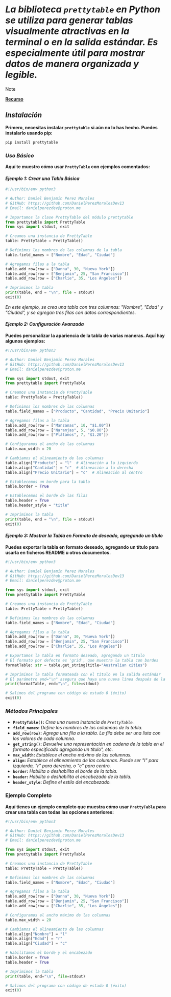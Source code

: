 <!-- Author: Daniel Benjamin Perez Morales -->
<!-- GitHub: https://github.com/DanielPerezMoralesDev13 -->
<!-- Email: danielperezdev@proton.me -->

# ***La biblioteca `prettytable` en Python se utiliza para generar tablas visualmente atractivas en la terminal o en la salida estándar. Es especialmente útil para mostrar datos de manera organizada y legible.***

> [!NOTE]
> **[Recurso](https://zetcode.com/python/prettytable/ "https://zetcode.com/python/prettytable/")**

## ***Instalación***

**Primero, necesitas instalar `prettytable` si aún no lo has hecho. Puedes instalarlo usando pip:**

```bash
pip install prettytable
```

### ***Uso Básico***

**Aquí te muestro cómo usar `PrettyTable` con ejemplos comentados:**

#### ***Ejemplo 1: Crear una Tabla Básica***

```python
#!/usr/bin/env python3

# Author: Daniel Benjamin Perez Morales
# GitHub: https://github.com/DanielPerezMoralesDev13
# Email: danielperezdev@proton.me

# Importamos la clase PrettyTable del módulo prettytable
from prettytable import PrettyTable
from sys import stdout, exit

# Creamos una instancia de PrettyTable
table: PrettyTable = PrettyTable()

# Definimos los nombres de las columnas de la tabla
table.field_names = ["Nombre", "Edad", "Ciudad"]

# Agregamos filas a la tabla
table.add_row(row = ["Danna", 30, "Nueva York"])
table.add_row(row = ["Benjamin", 25, "San Francisco"])
table.add_row(row = ["Charlie", 35, "Los Ángeles"])

# Imprimimos la tabla
print(table, end = "\n", file = stdout)
exit(0)
```

*En este ejemplo, se crea una tabla con tres columnas: "Nombre", "Edad" y "Ciudad", y se agregan tres filas con datos correspondientes.*

#### ***Ejemplo 2: Configuración Avanzada***

**Puedes personalizar la apariencia de la tabla de varias maneras. Aquí hay algunos ejemplos:**

```python
#!/usr/bin/env python3

# Author: Daniel Benjamin Perez Morales
# GitHub: https://github.com/DanielPerezMoralesDev13
# Email: danielperezdev@proton.me

from sys import stdout, exit
from prettytable import PrettyTable

# Creamos una instancia de PrettyTable
table: PrettyTable = PrettyTable()

# Definimos los nombres de las columnas
table.field_names = ["Producto", "Cantidad", "Precio Unitario"]

# Agregamos filas a la tabla
table.add_row(row = ["Manzanas", 10, "$1.00"])
table.add_row(row = ["Naranjas", 5, "$0.80"])
table.add_row(row = ["Plátanos", 7, "$1.20"])

# Configuramos el ancho de las columnas
table.max_width = 20

# Cambiamos el alineamiento de las columnas
table.align["Producto"] = "l"  # Alineación a la izquierda
table.align["Cantidad"] = "r"  # Alineación a la derecha
table.align["Precio Unitario"] = "c"  # Alineación al centro

# Establecemos un borde para la tabla
table.border = True

# Establecemos el borde de las filas
table.header = True
table.header_style = "title"

# Imprimimos la tabla
print(table, end = "\n", file = stdout)
exit(0)
```

#### ***Ejemplo 3: Mostrar la Tabla en Formato de deseado, agregando un título***

**Puedes exportar la tabla en formato deseado, agregando un título para usarla en ficheros README u otros documentos.**

```python
#!/usr/bin/env python3

# Author: Daniel Benjamin Perez Morales
# GitHub: https://github.com/DanielPerezMoralesDev13
# Email: danielperezdev@proton.me

from sys import stdout, exit
from prettytable import PrettyTable

# Creamos una instancia de PrettyTable
table: PrettyTable = PrettyTable()

# Definimos los nombres de las columnas
table.field_names = ["Nombre", "Edad", "Ciudad"]

# Agregamos filas a la tabla
table.add_row(row = ["Danna", 30, "Nueva York"])
table.add_row(row = ["Benjamin", 25, "San Francisco"])
table.add_row(row = ["Charlie", 35, "Los Ángeles"])

# Exportamos la tabla en formato deseado, agregando un título
# El formato por defecto es 'grid', que muestra la tabla con bordes
formatTable: str = table.get_string(title="Australian cities")

# Imprimimos la tabla formateada con el título en la salida estándar
# El parámetro end="\n" asegura que haya una nueva línea después de la tabla
print(formatTable, end="\n", file=stdout)

# Salimos del programa con código de estado 0 (éxito)
exit(0)
```

### ***Métodos Principales***

- **`PrettyTable()`:** *Crea una nueva instancia de `PrettyTable`.*
- **`field_names`:** *Define los nombres de las columnas de la tabla.*
- **`add_row(row)`:** *Agrega una fila a la tabla. La fila debe ser una lista con los valores de cada columna.*
- **`get_string()`:** *Devuelve una representación en cadena de la tabla en el formato especificado agregando un título", etc.*
- **`max_width`:** *Establece el ancho máximo de las columnas.*
- **`align`:** *Establece el alineamiento de las columnas. Puede ser "l" para izquierda, "r" para derecha, o "c" para centro.*
- **`border`:** *Habilita o deshabilita el borde de la tabla.*
- **`header`:** *Habilita o deshabilita el encabezado de la tabla.*
- **`header_style`:** *Define el estilo del encabezado.*

### **Ejemplo Completo**

**Aquí tienes un ejemplo completo que muestra cómo usar `PrettyTable` para crear una tabla con todas las opciones anteriores:**

```python
#!/usr/bin/env python3

# Author: Daniel Benjamin Perez Morales
# GitHub: https://github.com/DanielPerezMoralesDev13
# Email: danielperezdev@proton.me

from sys import stdout, exit
from prettytable import PrettyTable

# Creamos una instancia de PrettyTable
table: PrettyTable = PrettyTable()

# Definimos los nombres de las columnas
table.field_names = ["Nombre", "Edad", "Ciudad"]

# Agregamos filas a la tabla
table.add_row(row = ["Danna", 30, "Nueva York"])
table.add_row(row = ["Benjamin", 25, "San Francisco"])
table.add_row(row = ["Charlie", 35, "Los Ángeles"])

# Configuramos el ancho máximo de las columnas
table.max_width = 20

# Cambiamos el alineamiento de las columnas
table.align["Nombre"] = "l"
table.align["Edad"] = "r"
table.align["Ciudad"] = "c"

# Habilitamos el borde y el encabezado
table.border = True
table.header = True

# Imprimimos la tabla
print(table, end="\n", file=stdout)

# Salimos del programa con código de estado 0 (éxito)
exit(0)
```

